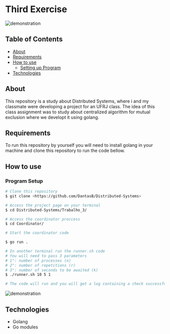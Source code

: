 # Third Exercise

![demonstration](https://cdn.discordapp.com/attachments/878687554470289438/896991575937269820/unknown.png)

## Table of Contents

<!--ts-->
   * [About](#about)
   * [Requirements](#requirements)
   * [How to use](#how-to-use)
      * [Setting up Program](#program-setup)
   * [Technologies](#technologies)
<!--te-->

## About

This repository is a study about Distributed Systems, where i and my classmate were developing a project for an UFRJ class. The idea of this class assignment was to study about centralized algorithm for mutual exclusion where we developt it using golang.

## Requirements

To run this repository by yourself you will need to install golang in your machine and clone this repository to run the code bellow.

## How to use

### Program Setup

```bash
# Clone this repository
$ git clone <https://github.com/DantasB/Distributed-Systems>

# Access the project page on your terminal
$ cd Distributed-Systems/Trabalho_3/

# Access the coordinator proccess
$ cd Coordinator/

# Start the coordinator code

$ go run .

# In another terminal run the runner.sh code
# You will need to pass 3 parameters
# 1°: number of processes (n)
# 2°: number of repetitions (r)
# 3°: number of seconds to be awaited (k)
$ ./runner.sh 10 5 1

# The code will run and you will get a log containing a check successful message if the logs are ok.
```
![demonstration](https://cdn.discordapp.com/attachments/878687554470289438/896989790019416084/unknown.png)


## Technologies

* Golang
* Go modules
